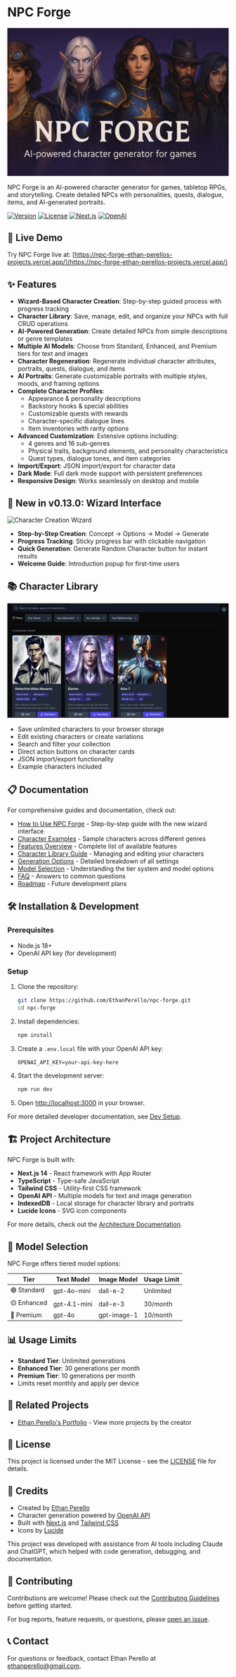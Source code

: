 # NPC Forge

![Site Header](/public/images/site-header.png)

NPC Forge is an AI-powered character generator for games, tabletop RPGs, and storytelling. Create detailed NPCs with personalities, quests, dialogue, items, and AI-generated portraits.

[![Version](https://img.shields.io/badge/version-0.13.0-blue.svg)](https://github.com/EthanPerello/npc-forge/releases)
[![License](https://img.shields.io/badge/license-MIT-green.svg)](LICENSE)
[![Next.js](https://img.shields.io/badge/built%20with-Next.js%2014-black)](https://nextjs.org/)
[![OpenAI](https://img.shields.io/badge/powered%20by-OpenAI-lightgrey)](https://openai.com/)

## 🚀 Live Demo

Try NPC Forge live at: [https://npc-forge-ethan-perellos-projects.vercel.app/](https://npc-forge-ethan-perellos-projects.vercel.app/)

## ✨ Features

- **Wizard-Based Character Creation**: Step-by-step guided process with progress tracking
- **Character Library**: Save, manage, edit, and organize your NPCs with full CRUD operations
- **AI-Powered Generation**: Create detailed NPCs from simple descriptions or genre templates
- **Multiple AI Models**: Choose from Standard, Enhanced, and Premium tiers for text and images
- **Character Regeneration**: Regenerate individual character attributes, portraits, quests, dialogue, and items
- **AI Portraits**: Generate customizable portraits with multiple styles, moods, and framing options
- **Complete Character Profiles**: 
  - Appearance & personality descriptions
  - Backstory hooks & special abilities
  - Customizable quests with rewards
  - Character-specific dialogue lines
  - Item inventories with rarity options
- **Advanced Customization**: Extensive options including:
  - 4 genres and 16 sub-genres
  - Physical traits, background elements, and personality characteristics
  - Quest types, dialogue tones, and item categories
- **Import/Export**: JSON import/export for character data
- **Dark Mode**: Full dark mode support with persistent preferences
- **Responsive Design**: Works seamlessly on desktop and mobile

## 🔄 New in v0.13.0: Wizard Interface

![Character Creation Wizard](https://via.placeholder.com/800x400/6366f1/ffffff?text=Character+Creation+Wizard)

- **Step-by-Step Creation**: Concept → Options → Model → Generate
- **Progress Tracking**: Sticky progress bar with clickable navigation
- **Quick Generation**: Generate Random Character button for instant results
- **Welcome Guide**: Introduction popup for first-time users

## 📚 Character Library

![Character Library](/public/images/character-library.png)

- Save unlimited characters to your browser storage
- Edit existing characters or create variations
- Search and filter your collection
- Direct action buttons on character cards
- JSON import/export functionality
- Example characters included

## 📋 Documentation

For comprehensive guides and documentation, check out:

- [How to Use NPC Forge](/docs/how-to-use) - Step-by-step guide with the new wizard interface
- [Character Examples](/docs/character-examples) - Sample characters across different genres
- [Features Overview](/docs/features) - Complete list of available features
- [Character Library Guide](/docs/library) - Managing and editing your characters
- [Generation Options](/docs/generation-options) - Detailed breakdown of all settings
- [Model Selection](/docs/models) - Understanding the tier system and model options
- [FAQ](/docs/faq) - Answers to common questions
- [Roadmap](/docs/roadmap) - Future development plans

## 🛠️ Installation & Development

### Prerequisites

- Node.js 18+
- OpenAI API key (for development)

### Setup

1. Clone the repository:
   ```bash
   git clone https://github.com/EthanPerello/npc-forge.git
   cd npc-forge
   ```

2. Install dependencies:
   ```bash
   npm install
   ```

3. Create a `.env.local` file with your OpenAI API key:
   ```
   OPENAI_API_KEY=your-api-key-here
   ```

4. Start the development server:
   ```bash
   npm run dev
   ```

5. Open [http://localhost:3000](http://localhost:3000) in your browser.

For more detailed developer documentation, see [Dev Setup](/docs/dev-setup).

## 🏗️ Project Architecture

NPC Forge is built with:

- **Next.js 14** - React framework with App Router
- **TypeScript** - Type-safe JavaScript
- **Tailwind CSS** - Utility-first CSS framework
- **OpenAI API** - Multiple models for text and image generation
- **IndexedDB** - Local storage for character library and portraits
- **Lucide Icons** - SVG icon components

For more details, check out the [Architecture Documentation](/docs/architecture).

## 🔧 Model Selection

NPC Forge offers tiered model options:

| Tier | Text Model | Image Model | Usage Limit |
|------|------------|-------------|-------------|
| 🟢 Standard | gpt-4o-mini | dall-e-2 | Unlimited |
| 🟡 Enhanced | gpt-4.1-mini | dall-e-3 | 30/month |
| 🔴 Premium | gpt-4o | gpt-image-1 | 10/month |

## 📊 Usage Limits

- **Standard Tier**: Unlimited generations
- **Enhanced Tier**: 30 generations per month
- **Premium Tier**: 10 generations per month
- Limits reset monthly and apply per device

## 🔗 Related Projects

- [Ethan Perello's Portfolio](https://github.com/EthanPerello/ethanperello.github.io) - View more projects by the creator

## 📜 License

This project is licensed under the MIT License - see the [LICENSE](LICENSE) file for details.

## 👏 Credits

- Created by [Ethan Perello](https://github.com/EthanPerello)
- Character generation powered by [OpenAI API](https://openai.com/)
- Built with [Next.js](https://nextjs.org/) and [Tailwind CSS](https://tailwindcss.com/)
- Icons by [Lucide](https://lucide.dev/)

This project was developed with assistance from AI tools including Claude and ChatGPT, which helped with code generation, debugging, and documentation.

## 🤝 Contributing

Contributions are welcome! Please check out the [Contributing Guidelines](/docs/contributing) before getting started.

For bug reports, feature requests, or questions, please [open an issue](https://github.com/EthanPerello/npc-forge/issues).

## 📞 Contact

For questions or feedback, contact Ethan Perello at [ethanperello@gmail.com](mailto:ethanperello@gmail.com).